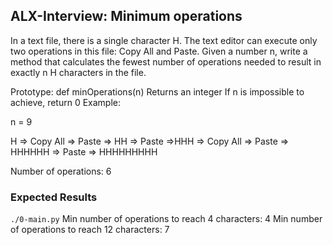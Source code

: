 ## ALX-Interview: Minimum operations
In a text file, there is a single character H.
The text editor can execute only two operations in this file: Copy All and Paste. Given a number n, write a method that calculates the fewest number of operations needed to result in exactly n H characters in the file.

Prototype: def minOperations(n)
Returns an integer
If n is impossible to achieve, return 0
Example:

n = 9

H => Copy All => Paste => HH => Paste =>HHH => Copy All => Paste => HHHHHH => Paste => HHHHHHHHH

Number of operations: 6

### Expected Results
`./0-main.py`
Min number of operations to reach 4 characters: 4
Min number of operations to reach 12 characters: 7
